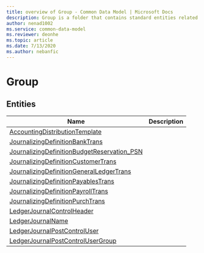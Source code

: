 ```yaml
---
title: overview of Group - Common Data Model | Microsoft Docs
description: Group is a folder that contains standard entities related to the Common Data Model.
author: nenad1002
ms.service: common-data-model
ms.reviewer: deonhe
ms.topic: article
ms.date: 7/13/2020
ms.author: nebanfic
---
```


# Group


## Entities

|Name|Description|
|---|---|
|[AccountingDistributionTemplate](AccountingDistributionTemplate.md)||
|[JournalizingDefinitionBankTrans](JournalizingDefinitionBankTrans.md)||
|[JournalizingDefinitionBudgetReservation_PSN](JournalizingDefinitionBudgetReservation_PSN.md)||
|[JournalizingDefinitionCustomerTrans](JournalizingDefinitionCustomerTrans.md)||
|[JournalizingDefinitionGeneralLedgerTrans](JournalizingDefinitionGeneralLedgerTrans.md)||
|[JournalizingDefinitionPayablesTrans](JournalizingDefinitionPayablesTrans.md)||
|[JournalizingDefinitionPayrollTrans](JournalizingDefinitionPayrollTrans.md)||
|[JournalizingDefinitionPurchTrans](JournalizingDefinitionPurchTrans.md)||
|[LedgerJournalControlHeader](LedgerJournalControlHeader.md)||
|[LedgerJournalName](LedgerJournalName.md)||
|[LedgerJournalPostControlUser](LedgerJournalPostControlUser.md)||
|[LedgerJournalPostControlUserGroup](LedgerJournalPostControlUserGroup.md)||
